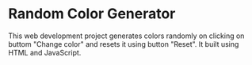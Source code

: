 # Random Color Generator
This web development project generates colors randomly on clicking on buttom "Change color" and resets it using button "Reset". It built using HTML and JavaScript.

